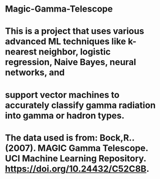 # Magic-Gamma-Telescope
# This is a project that uses various advanced ML techniques like k-nearest neighbor, logistic regression, Naive Bayes, neural networks, and
# support vector machines to accurately classify gamma radiation into gamma or hadron types.
# The data used is from: Bock,R.. (2007). MAGIC Gamma Telescope. UCI Machine Learning Repository. https://doi.org/10.24432/C52C8B.
